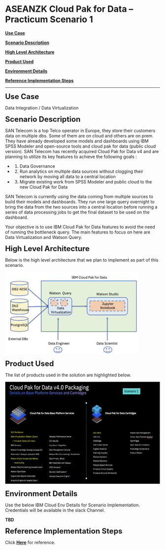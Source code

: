 
# ASEANZK Cloud Pak for Data – Practicum Scenario 1

[**Use Case**](#_Toc109841328)

[**Scenario Description**](#_Toc109841329)

[**High Level Architecture**](#_Toc109841330)

[**Product Used**](#_Toc109841331)

[**Environment Details**](#_Toc109841332)

[**Reference Implementation Steps**](#_Toc109841333)

------

<span id="_Toc109841328" class="anchor"></span>
<font size="5">**Use Case**</font>

Data Integration / Data Virtualization

<span id="_Toc109841329" class="anchor"></span>
<font size="5">**Scenario Description**</font>

SAN Telecom is a top Telco operator in Europe, they store their customers data on multiple dbs. Some of them are on cloud and others are on prem. They have already developed some models and dashboards using IBM SPSS Modeler and open-source tools and cloud pak for data (public cloud version).  SAN Telecom has recently acquired Cloud Pak for Data v4 and are planning to utilize its key features to achieve the following goals ​:

- 1. Data Governance​
- 2. Run analytics on multiple data sources without clogging their network by moving all data to a central location​
- 3. Migrate existing work from SPSS Modeler and public cloud to the new Cloud Pak for Data​

SAN Telecom is currently using the data coming from multiple sources to build their models and dashboards. They run one large query overnight to bring
the data from the two sources into a central location before running a series of data processing jobs to get the final dataset to be used on
the dashboard.

Your objective is to use IBM Cloud Pak for Data features to avoid the need of running the bottleneck query. The main features to focus on here
are Data Virtualization and Watson Query.

​<span id="_Toc109841330" class="anchor"></span>
<font size="5">**High Level Architecture**</font>

Below is the high level architecture that we plan to implement as part
of this scenario.

<img src="./media/image1.png" style="width:4.52188in;height:2.78114in" alt="Architecture" />

<span id="_Toc109841331" class="anchor"></span>
<font size="5">**Product Used**</font>

The list of products used in the solution are highlighted below.

<img src="./media/image2.png" style="width:6.1923in;height:3.47067in" alt="Product List" />

<span id="_Toc109841332" class="anchor"></span>
<font size="5">**Environment Details**</font>

Use the below IBM Cloud Env Details for Scenario Implementation.
Credentials will be available in the slack Channel.

**TBD**

<span id="_Toc109841333" class="anchor"></span>
<font size="5"> **Reference Implementation Steps** </font>

Click [**Here**](Scenario1.pdf) for reference.
